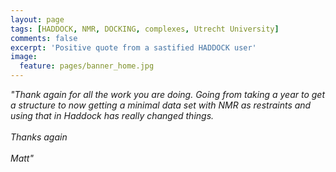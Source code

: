 ```yaml
---
layout: page
tags: [HADDOCK, NMR, DOCKING, complexes, Utrecht University]
comments: false
excerpt: 'Positive quote from a sastified HADDOCK user'
image:
  feature: pages/banner_home.jpg
---
```

*"Thank again for all the work you are doing. Going from taking a year to get a structure to now getting a minimal data set with NMR as restraints and using that in Haddock has really changed things.<BR><BR>
Thanks again<BR><BR>
Matt"*
